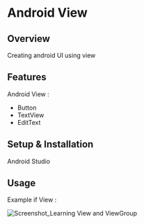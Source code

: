 # Android View

## Overview
Creating android UI using view

## Features
Android View :
- Button
- TextView
- EditText

## Setup & Installation 
Android Studio

## Usage
Example if View :

![Screenshot_Learning View and ViewGroup](https://user-images.githubusercontent.com/56164259/68088598-59b20f80-fe93-11e9-852d-100761101929.png)
